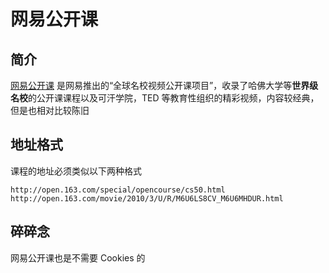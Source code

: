 # 网易公开课

## 简介

[网易公开课](https://open.163.com/) 是网易推出的“全球名校视频公开课项目”，收录了哈佛大学等**世界级名校**的公开课课程以及可汗学院，TED 等教育性组织的精彩视频，内容较经典，但是也相对比较陈旧

## 地址格式

课程的地址必须类似以下两种格式

```
http://open.163.com/special/opencourse/cs50.html
http://open.163.com/movie/2010/3/U/R/M6U6LS8CV_M6U6MHDUR.html
```

## 碎碎念

网易公开课也是不需要 Cookies 的
